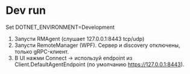 # Dev run
Set DOTNET_ENVIRONMENT=Development

1) Запусти RMAgent (слушает 127.0.0.1:8443 tcp/udp)
2) Запусти RemoteManager (WPF). Сервер и discovery отключены, только gRPC-клиент.
3) В UI нажми Connect → используй endpoint из Client.DefaultAgentEndpoint (по умолчанию https://127.0.0.1:8443).
